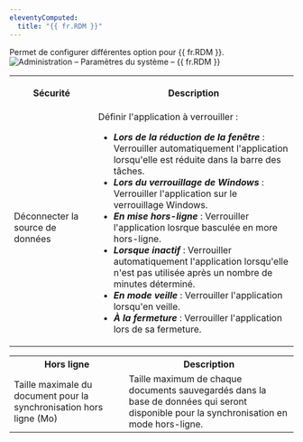 ```yaml
---
eleventyComputed:
  title: "{{ fr.RDM }}"
---
```

Permet de configurer différentes option pour {{ fr.RDM }}.  
![Administration – Paramètres du système – {{ fr.RDM }}](https://webdevolutions.azureedge.net/docs/fr/server/ServerOp8081.png) 

<table>
	<tr>
		<th>

Sécurité 
		</th>
		<th>
Description 
		</th>
	</tr>
	<tr>
		<td>
Déconnecter la source de données 
		</td>
		<td>
Définir l'application à verrouiller :  

* ***Lors de la réduction de la fenêtre*** : Verrouiller automatiquement l'application lorsqu'elle est réduite dans la barre des tâches. 
* ***Lors du verrouillage de Windows*** : Verrouiller l'application sur le verrouillage Windows. 
* ***En mise hors-ligne*** : Verrouiller l'application losrque basculée en more hors-ligne. 
* ***Lorsque inactif*** : Verrouiller automatiquement l'application lorsqu'elle n'est pas utilisée après un nombre de minutes déterminé. 
* ***En mode veille*** : Verrouiller l'application lorsqu'en veille. 
* ***À la fermeture*** : Verrouiller l'application lors de sa fermeture. 
		</td>
	</tr>
</table>

<table>
	<tr>
		<th>
Hors ligne 
		</th>
		<th>
Description 
		</th>
	</tr>
	<tr>
		<td>
Taille maximale du document pour la synchronisation hors ligne (Mo) 
		</td>
		<td>
Taille maximum de chaque documents sauvegardés dans la base de données qui seront disponible pour la synchronisation en mode hors-ligne. 
		</td>
	</tr>
</table>
